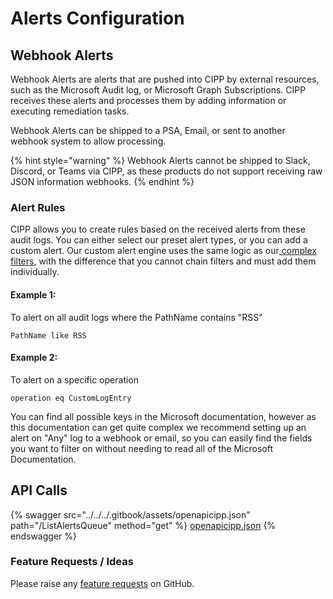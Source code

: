 # Alerts Configuration

## Webhook Alerts

Webhook Alerts are alerts that are pushed into CIPP by external resources, such as the Microsoft Audit log, or Microsoft Graph Subscriptions. CIPP receives these alerts and processes them by adding information or executing remediation tasks.

Webhook Alerts can be shipped to a PSA, Email, or sent to another webhook system to allow processing.

{% hint style="warning" %}
Webhook Alerts cannot be shipped to Slack, Discord, or Teams via CIPP, as these products do not support receiving raw JSON information webhooks.
{% endhint %}

### Alert Rules

CIPP allows you to create rules based on the received alerts from these audit logs. You can either select our preset alert types, or you can add a custom alert. Our custom alert engine uses the same logic as our[ complex filters](../../shared-features/filters.md), with the difference that you cannot chain filters and must add them individually.&#x20;

#### Example 1:

To alert on all audit logs where the PathName contains "RSS"

```vbnet
PathName like RSS
```

#### Example 2:

To alert on a specific operation

```vbnet
operation eq CustomLogEntry
```

You can find all possible keys in the Microsoft documentation, however as this documentation can get quite complex we recommend setting up an alert on "Any" log to a webhook or email, so you can easily find the fields you want to filter on without needing to read all of the Microsoft Documentation.

## API Calls

{% swagger src="../../../.gitbook/assets/openapicipp.json" path="/ListAlertsQueue" method="get" %}
[openapicipp.json](../../../.gitbook/assets/openapicipp.json)
{% endswagger %}

### Feature Requests / Ideas

Please raise any [feature requests](https://github.com/KelvinTegelaar/CIPP/issues/new?assignees=\&labels=enhancement%2Cno-priority\&projects=\&template=feature.yml\&title=%5BFeature+Request%5D%3A+) on GitHub.
